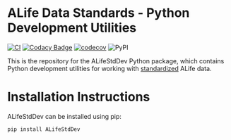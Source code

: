 # ALife Data Standards - Python Development Utilities

[![CI](https://github.com/alife-data-standards/alife-std-dev-python/actions/workflows/CI.yaml/badge.svg)](https://github.com/alife-data-standards/alife-std-dev-python/actions/workflows/CI.yaml)
[![Codacy Badge](https://app.codacy.com/project/badge/Grade/0305e8a814e04d4395c25a70b2908651)](https://www.codacy.com/gh/alife-data-standards/alife-std-dev-python/dashboard?utm_source=github.com&amp;utm_medium=referral&amp;utm_content=alife-data-standards/alife-std-dev-python&amp;utm_campaign=Badge_Grade)
[![codecov](https://codecov.io/gh/alife-data-standards/alife-std-dev-python/branch/master/graph/badge.svg?token=FGMQICJ2SK)](https://codecov.io/gh/alife-data-standards/alife-std-dev-python)
![PyPI](https://img.shields.io/pypi/v/ALifeStdDev?color=blue)

This is the repository for the ALifeStdDev Python package, which contains Python
development utilities for working with [standardized](https://github.com/alife-data-standards/alife-data-standards)
ALife data.

# Installation Instructions

ALifeStdDev can be installed using pip:

```
pip install ALifeStdDev
```

